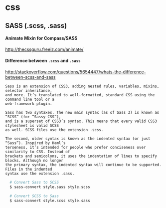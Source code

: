 css
===

## SASS (.scss, .sass)

#### Animate Mixin for Compass/SASS
http://thecssguru.freeiz.com/animate/

#### Difference between `.scss` and `.sass`
http://stackoverflow.com/questions/5654447/whats-the-difference-between-scss-and-sass

    Sass is an extension of CSS3, adding nested rules, variables, mixins, selector inheritance,
    and more. It’s translated to well-formatted, standard CSS using the command line tool or a
    web-framework plugin.

    Sass has two syntaxes. The new main syntax (as of Sass 3) is known as “SCSS” (for “Sassy CSS”),
    and is a superset of CSS3’s syntax. This means that every valid CSS3 stylesheet is valid SCSS
    as well. SCSS files use the extension .scss.

    The second, older syntax is known as the indented syntax (or just “Sass”). Inspired by Haml’s
    terseness, it’s intended for people who prefer conciseness over similarity to CSS. Instead of
    brackets and semicolons, it uses the indentation of lines to specify blocks. Although no longer
    the primary syntax, the indented syntax will continue to be supported. Files in the indented
    syntax use the extension .sass.

```bash
  # Convert Sass to SCSS
  $ sass-convert style.sass style.scss

  # Convert SCSS to Sass
  $ sass-convert style.scss style.sass
```